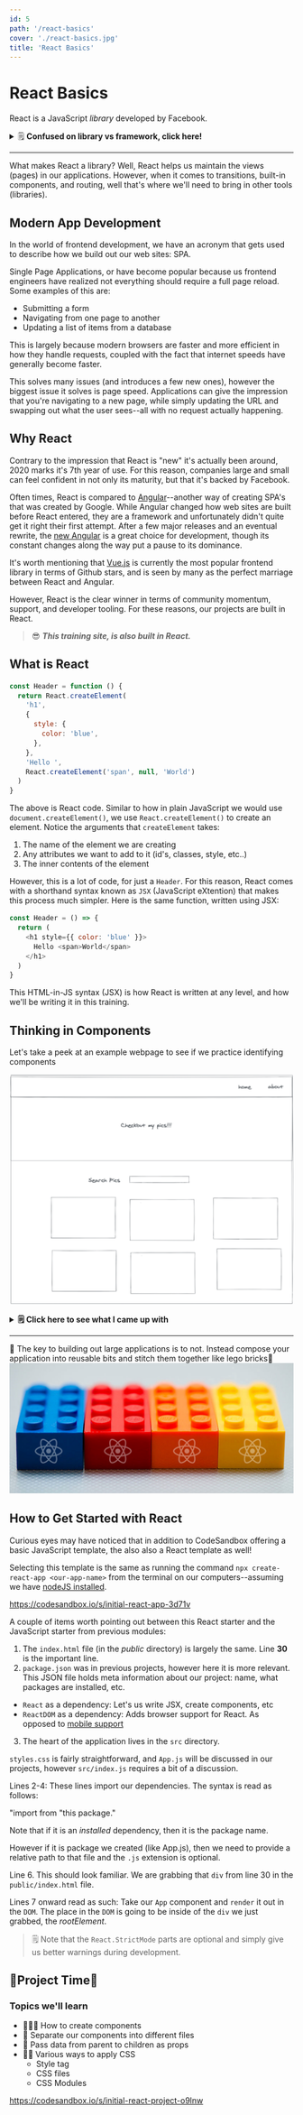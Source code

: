 ```yaml
---
id: 5
path: '/react-basics'
cover: './react-basics.jpg'
title: 'React Basics'
---
```


# React Basics

React is a JavaScript _library_ developed by Facebook.

<details>
  <summary>🗒️ <b>Confused on library vs framework, click here!</b></summary>

  <p>Think of a library as a dependency--a tool needed to complete a project. Tools likely will involve the need for other tools. Hammer + Nail, toothbrush + toothpaste, etc. A framework is more like the system used to complete the project: Do it yourself vs Contracting out. </p>
  
  <p>An example is a sprinkler system: A hose with a spray nozzle is the library, whereas automated sprinklers are a framework. </p>
  
  <p>Why? Because with automated sprinklers, you have the luxury of not having to do as much work, but are limited to where the sprinklers are placed. Which a hose and nozzle, you have the freedom to water where you'd like, but requires more effort.</p>
</details>

---

What makes React a library? Well, React helps us maintain the views (pages) in our applications. However, when it comes to transitions, built-in components, and routing, well that's where we'll need to bring in other tools (libraries).

## Modern App Development

In the world of frontend development, we have an acronym that gets used to describe how we build out our web sites: SPA.

Single Page Applications, or have become popular because us frontend engineers have realized not everything should require a full page reload. Some examples of this are:

- Submitting a form
- Navigating from one page to another
- Updating a list of items from a database

This is largely because modern browsers are faster and more efficient in how they handle requests, coupled with the fact that internet speeds have generally become faster.

This solves many issues (and introduces a few new ones), however the biggest issue it solves is page speed. Applications can give the impression that you're navigating to a new page, while simply updating the URL and swapping out what the user sees--all with no request actually happening.

## Why React

Contrary to the impression that React is "new" it's actually been around, 2020 marks it's 7th year of use. For this reason, companies large and small can feel confident in not only its maturity, but that it's backed by Facebook.

Often times, React is compared to [Angular](https://angularjs.org/)--another way of creating SPA's that was created by Google. While Angular changed how web sites are built before React entered, they are a framework and unfortunately didn't quite get it right their first attempt. After a few major releases and an eventual rewrite, the [new Angular](https://angular.io/) is a great choice for development, though its constant changes along the way put a pause to its dominance.

It's worth mentioning that [Vue.js](https://vuejs.org/) is currently the most popular frontend library in terms of Github stars, and is seen by many as the perfect marriage between React and Angular.

However, React is the clear winner in terms of community momentum, support, and developer tooling. For these reasons, our projects are built in React.

> 😎 **_This training site, is also built in React._**

## What is React

```js
const Header = function () {
  return React.createElement(
    'h1',
    {
      style: {
        color: 'blue',
      },
    },
    'Hello ',
    React.createElement('span', null, 'World')
  )
}
```

The above is React code. Similar to how in plain JavaScript we would use `document.createElement()`, we use `React.createElement()` to create an element. Notice the arguments that `createElement` takes:

1. The name of the element we are creating
2. Any attributes we want to add to it (id's, classes, style, etc..)
3. The inner contents of the element

However, this is a lot of code, for just a `Header`. For this reason, React comes with a shorthand syntax known as `JSX` (JavaScript eXtention) that makes this process much simpler. Here is the same function, written using JSX:

```js
const Header = () => {
  return (
    <h1 style={{ color: 'blue' }}>
      Hello <span>World</span>
    </h1>
  )
}
```

This HTML-in-JS syntax (JSX) is how React is written at any level, and how we'll be writing it in this training.

## Thinking in Components

Let's take a peek at an example webpage to see if we practice identifying components

![excalidraw component page](./excalidraw-component-page.png)

<details>
<summary><b>🗒️ Click here to see what I came up with</b></summary>
<ol>
<li> <b>Navbar</b></li>
<li> <b>Header</b></li>
<li> <b>SearchForm</b></li>
<li> <b>BoxList</b></li>
<li> <b>BoxListItem</b></li>
<li> <b>😮The page itself</b></li>
</ol>
</details>

---

🌟 The key to building out large applications is to not. Instead compose your application into reusable bits and stitch them together like lego bricks🌟
![react lego](./react-lego.jpeg)

## How to Get Started with React

Curious eyes may have noticed that in addition to CodeSandbox offering a basic JavaScript template, the also also a React template as well!

Selecting this template is the same as running the command `npx create-react-app <our-app-name>` from the terminal on our computers--assuming we have [nodeJS installed](https://nodejs.org/en/).

https://codesandbox.io/s/initial-react-app-3d71v

A couple of items worth pointing out between this React starter and the JavaScript starter from previous modules:

1. The `index.html` file (in the _public_ directory) is largely the same. Line **30** is the important line.
2. `package.json` was in previous projects, however here it is more relevant. This JSON file holds meta information about our project: name, what packages are installed, etc.

- `React` as a dependency: Let's us write JSX, create components, etc
- `ReactDOM` as a dependency: Adds browser support for React. As opposed to [mobile support](https://reactnative.dev/)

3. The heart of the application lives in the `src` directory.

`styles.css` is fairly straightforward, and `App.js` will be discussed in our projects, however `src/index.js` requires a bit of a discussion.

Lines 2-4: These lines import our dependencies. The syntax is read as follows:

"import <DefaultName> from "this package."

Note that if it is an _installed_ dependency, then it is the package name.

However if it is package we created (like App.js), then we need to provide a relative path to that file and the `.js` extension is optional.

Line 6. This should look familiar. We are grabbing that `div` from line 30 in the `public/index.html` file.

Lines 7 onward read as such: Take our `App` component and `render` it out in the `DOM`. The place in the `DOM` is going to be inside of the `div` we just grabbed, the _rootElement_.

> 🗒️ Note that the `React.StrictMode` parts are optional and simply give us better warnings during development.

## 🚨Project Time🚨

### Topics we'll learn

- 👷🏽‍♀️ How to create components
- 📁 Separate our components into different files
- 🔀 Pass data from parent to children as props
- 💅🏽 Various ways to apply CSS
  - Style tag
  - CSS files
  - CSS Modules

https://codesandbox.io/s/initial-react-project-o9lnw
